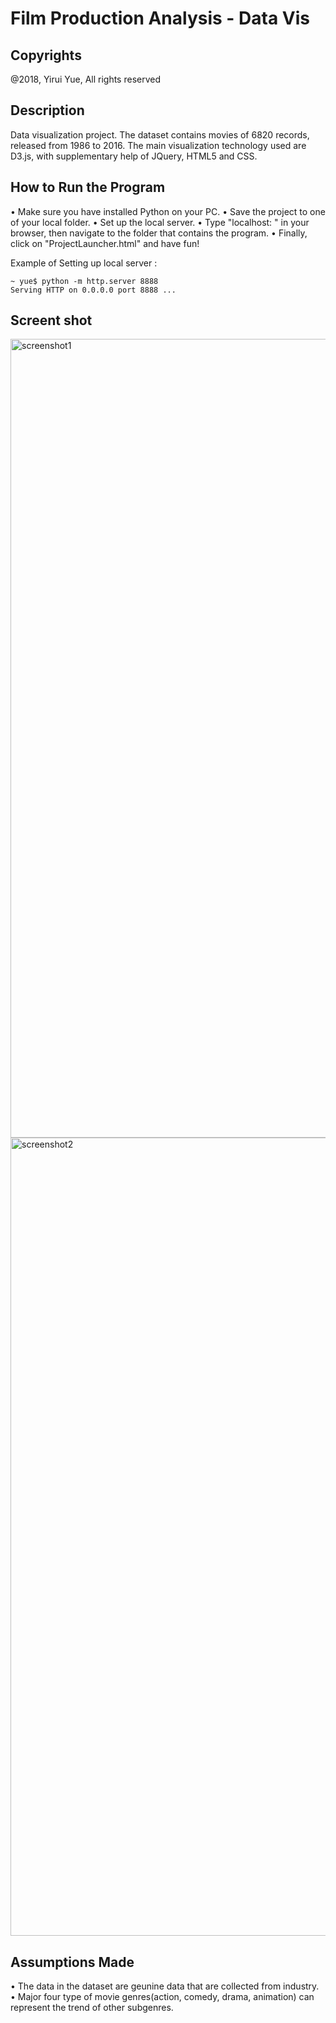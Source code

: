# Film Production Analysis - Data Vis

## Copyrights
@2018, Yirui Yue, All rights reserved

## Description
Data visualization project. The dataset contains movies of 6820 records, released from 1986 to 2016. 
The main visualization technology used are D3.js, with supplementary help of JQuery, HTML5 and CSS.

## How to Run the Program

  •	Make sure you have installed Python on your PC. 
  •	Save the project to one of your local folder. 
  •	Set up the local server. 
  •	Type "localhost: <server number>" in your browser, then navigate to the folder that contains the program. 
  •	Finally, click on "ProjectLauncher.html" and have fun!


Example of Setting up local server :
```
~ yue$ python -m http.server 8888
Serving HTTP on 0.0.0.0 port 8888 ...

```

## Screent shot

<img width="1278" alt="screenshot1" src="https://user-images.githubusercontent.com/25022655/39411283-4a9e7cb4-4bc4-11e8-8acd-dff1c6ab309c.png">

<img width="1277" alt="screenshot2" src="https://user-images.githubusercontent.com/25022655/39411291-65d24f6a-4bc4-11e8-88e7-0dc679856fdd.png">


## Assumptions Made
  •	The data in the dataset are geunine data that are collected from industry.
  •	Major four type of movie genres(action, comedy, drama, animation) can represent the trend of other subgenres.
